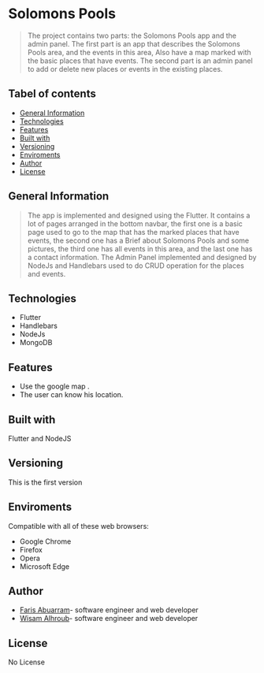 # Solomons Pools
> The project contains two parts: the Solomons Pools app and the admin panel. The first part is an app that describes the Solomons Pools area, and the events in this area, Also have a map marked with the basic places that have events. The second part is an admin panel to add or delete new places or events in the existing places.

## Tabel of contents 
- [General Information](#General-Information)
- [Technologies](#Technologies)
- [Features](#Features)
- [Built with](#Built-with)
- [Versioning](#Versioning)
- [Enviroments](#Enviroments)
- [Author](#Author)
- [License](#License)

## General Information
> The app is implemented and designed using the Flutter. It contains a lot of pages arranged in the bottom navbar, the first one is a basic page used to go to the map that has the marked places that have events, the second one has a Brief about Solomons Pools and some pictures, the third one has all events in this area, and the last one has a contact information.
The Admin Panel implemented and designed by NodeJs and Handlebars used to do CRUD operation for the places and events.

## Technologies
- Flutter
- Handlebars
- NodeJs
- MongoDB

## Features
- Use the google map .
- The user can know his location.

## Built with 
 Flutter and NodeJS
 
## Versioning
This is the first version

## Enviroments
Compatible with all of these web browsers:
- Google Chrome
- Firefox
- Opera
- Microsoft Edge

## Author 
- [Faris Abuarram](mailto:aburamf@gmail.com)- software engineer and web developer 
- [Wisam Alhroub](mailto:wisalhroub@gmail.com)- software engineer and web developer

## License 
No License
